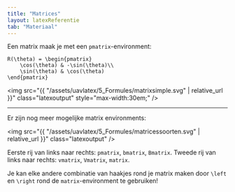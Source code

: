 ```yaml
---
title: "Matrices"
layout: latexReferentie
tab: "Materiaal"
---
```


<script>
beforeHighlight = () => {
    let a = document.querySelectorAll("code");
    for (let b of a) {
        if (b.className.includes("language-"))
            continue;
        if (b.classList.contains("verb"))
            continue;
        b.classList.add("language-latex");
    }
};
</script>

Een matrix maak je met een `pmatrix`-environment:
```
R(\theta) = \begin{pmatrix}
    \cos(\theta) & -\sin(\theta)\\
    \sin(\theta) & \cos(\theta)
\end{pmatrix}
```

<img src="{{ "/assets/uavlatex/5_Formules/matrixsimple.svg" | relative_url }}"
class="latexoutput" style="max-width:30em;" />

---

Er zijn nog meer mogelijke matrix environments:

<img src="{{ "/assets/uavlatex/5_Formules/matricessoorten.svg" | relative_url }}"
class="latexoutput" />

Eerste rij van links naar rechts: `pmatrix`, `bmatrix`, `Bmatrix`. Tweede rij
van links naar rechts: `vmatrix`, `Vmatrix`, `matrix`.

Je kan elke andere combinatie van haakjes rond je matrix maken door `\left` en
`\right` rond de `matrix`-environment te gebruiken!



